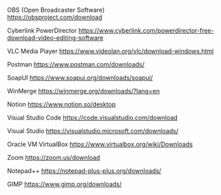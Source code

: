 OBS (Open Broadcaster Software)  <br>
https://obsproject.com/download

Cyberlink PowerDirector
https://www.cyberlink.com/powerdirector-free-download-video-editing-software

VLC Media Player
https://www.videolan.org/vlc/download-windows.html

Postman
https://www.postman.com/downloads/

SoapUI
https://www.soapui.org/downloads/soapui/

WinMerge
https://winmerge.org/downloads/?lang=en

Notion
https://www.notion.so/desktop

Visual Studio Code
https://code.visualstudio.com/download

Visual Studio
https://visualstudio.microsoft.com/downloads/

Oracle VM VirtualBox
https://www.virtualbox.org/wiki/Downloads

Zoom
https://zoom.us/download

Notepad++
https://notepad-plus-plus.org/downloads/

GIMP
https://www.gimp.org/downloads/
